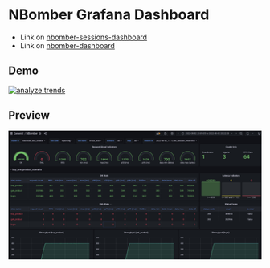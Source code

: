# NBomber Grafana Dashboard

- Link on [nbomber-sessions-dashboard](https://github.com/PragmaticFlow/NBomber.Grafana/blob/main/nbomber_sessions_board.json)
- Link on [nbomber-dashboard](https://github.com/PragmaticFlow/NBomber.Grafana/blob/main/nbomber_board.json)

## Demo
[![analyze trends](https://img.youtube.com/vi/US_zgCYP0lE/0.jpg)](https://youtu.be/US_zgCYP0lE)

## Preview
![analyze trends](https://github.com/PragmaticFlow/NBomber.Grafana/blob/main/assets/dashboard_example.jpg)
